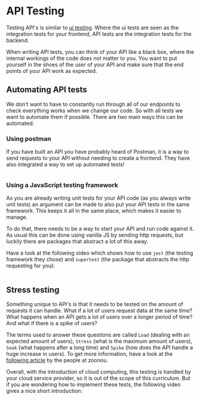 # API Testing

Testing API's is similar to [ui testing](/testing/ui-tests.md). Where the ui tests are seen as the integration tests for your frontend, API tests are the integration tests for the backend.

When writing API tests, you can think of your API like a black box, where the internal workings of the code does not matter to you. You want to put yourself in the shoes of the user of your API and make sure that the end points of your API work as expected.

## Automating API tests

We don't want to have to constantly run through all of our endpoints to check everything works when we change our code. So with all tests we want to automate them if possible. There are two main ways this can be automated:

### Using postman

If you have built an API you have probably heard of Postman, it is a way to send requests to your API without needing to create a frontend. They have also integrated a way to set up automated tests!

<a href="https://www.youtube.com/watch?v=VywxIQ2ZXw4">
<img src="https://via.placeholder.com/728x90.png?text=Video+Preview+Coming+Soon" alt="" />
</a>

### Using a JavaScript testing framework

As you are already writing unit tests for your API code (as you always write unit tests) an argument can be made to also put your API tests in the same framework. This keeps it all in the same place, which makes it easier to manage.

To do that, there needs to be a way to start your API and run code against it. As usual this can be done using vanilla JS by sending http requests, but luckily there are packages that abstract a lot of this away.

Have a look at the following video which shows how to use `jest` (the testing framework they chose) and `supertest` (the package that abstracts the http requesting for you):

<a href="https://www.youtube.com/watch?v=FKnzS_icp20">
<img src="https://via.placeholder.com/728x90.png?text=Video+Preview+Coming+Soon" alt="" />
</a>

## Stress testing

Something unique to API's is that it needs to be tested on the amount of requests it can handle. What if a lot of users request data at the same time? What happens when an API gets a lot of users over a longer period of time? And what if there is a spike of users?

The terms used to answer these questions are called `Load` (dealing with an expected amount of users), `Stress` (what is the maximum amount of users), `Soak` (what happens after a long time) and `Spike` (how does the API handle a huge increase in users). To get more information, have a look at the [following article](https://zoonou.com/resources/blog/performance-testing-techniques/) by the people at zoonou.

Overall, with the introduction of cloud computing, this testing is handled by your cloud service provider, so it is out of the scope of this curriculum. But if you are wondering how to implement these tests, the following video gives a nice short introduction:

<a href="https://www.youtube.com/watch?v=r-Jte8Y8zag">
<img src="https://via.placeholder.com/728x90.png?text=Video+Preview+Coming+Soon" alt="" />
</a>
